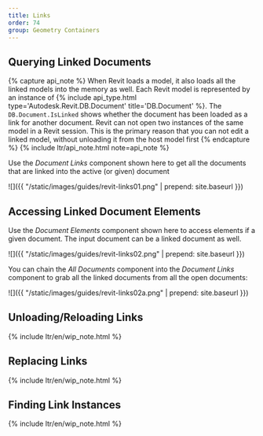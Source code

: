 ```yaml
---
title: Links
order: 74
group: Geometry Containers
---
```


## Querying Linked Documents

{% capture api_note %}
When Revit loads a model, it also loads all the linked models into the memory as well. Each Revit model is represented by an instance of {% include api_type.html type='Autodesk.Revit.DB.Document' title='DB.Document' %}. The `DB.Document.IsLinked` shows whether the document has been loaded as a link for another document. Revit can not open two instances of the same model in a Revit session. This is the primary reason that you can not edit a linked model, without unloading it from the host model first
{% endcapture %}
{% include ltr/api_note.html note=api_note %}

Use the *Document Links* component shown here to get all the documents that are linked into the active (or given) document

![]({{ "/static/images/guides/revit-links01.png" | prepend: site.baseurl }})

## Accessing Linked Document Elements

Use the *Document Elements* component shown here to access elements if a given document. The input document can be a linked document as well.

![]({{ "/static/images/guides/revit-links02.png" | prepend: site.baseurl }})

You can chain the *All Documents* component into the *Document Links* component to grab all the linked documents from all the open documents:

![]({{ "/static/images/guides/revit-links02a.png" | prepend: site.baseurl }})

## Unloading/Reloading Links

{% include ltr/en/wip_note.html %}

## Replacing Links

{% include ltr/en/wip_note.html %}

## Finding Link Instances

{% include ltr/en/wip_note.html %}
